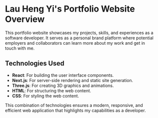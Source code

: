# Lau Heng Yi's Portfolio Website Overview

This portfolio website showcases my projects, skills, and experiences as a software developer. It serves as a personal brand platform where potential employers and collaborators can learn more about my work and get in touch with me.

## Technologies Used

- **React**: For building the user interface components.
- **Next.js**: For server-side rendering and static site generation.
- **Three.js**: For creating 3D graphics and animations.
- **HTML**: For structuring the web content.
- **CSS**: For styling the web content.

This combination of technologies ensures a modern, responsive, and efficient web application that highlights my capabilities as a developer.
